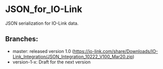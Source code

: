 # JSON_for_IO-Link

JSON serialization for IO-Link data.

## Branches:
  - master: released version 1.0 (https://io-link.com/share/Downloads/IO-Link_Integration/JSON_Integration_10222_V100_Mar20.zip)
  - version-1-x: Draft for the next version

